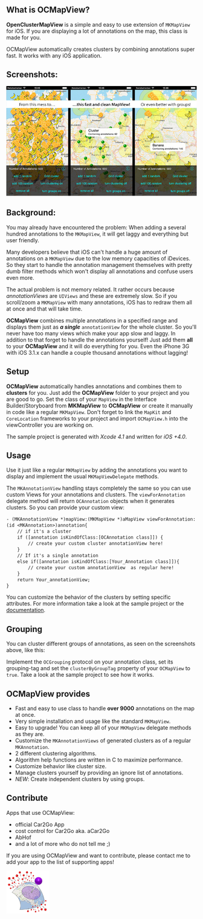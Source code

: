 ## What is OCMapView?
**OpenClusterMapView** is a simple and easy to use extension of `MKMapView` for iOS. If you are displaying a lot of annotations on the map, this class is made for you.

OCMapView automatically creates clusters by combining annotations super fast.
It works with any iOS application.

## Screenshots:
![Screenshots](screenshots.jpg "Screenshots")

## Background:
You may already have encountered the problem: When adding a several hundred annotations to the `MKMapView`, it will get laggy and everything but user friendly.

Many developers believe that iOS can't handle a huge amount of annotations on a `MKMapView` due to the low memory capacities of iDevices. So they start to handle the annotation management themselves with pretty dumb filter methods which won't display all annotations and confuse users even more.  

The actual problem is not memory related. It rather occurs because *annotationViews* are `UIViews` and these are extremely slow. So if you scroll/zoom a `MKMapView` with many annotations, iOS has to redraw them all at once and that will take time.  

**OCMapView** combines multiple annotations in a specified range and displays them just as ***a single*** `annotationView` for the whole cluster. So you'll never have too many views which make your app slow and laggy. In addition to that forget to handle the annotations yourself! Just add them **all** to your **OCMapView** and it will do everything for you.
Even the iPhone 3G with iOS 3.1.x can handle a couple thousand annotations without lagging!

## Setup
**OCMapView** automatically handles annotations and combines them to **clusters** for you. Just add the **OCMapView** folder to your project and you are good to go. Set the class of your `MapView` in the Interface Builder/Storyboard from **MKMapView** to **OCMapView** or create it manually in code like a regular `MKMapView`. Don't forget to link the `MapKit` and `CoreLocation` frameworks to your project and import `OCMapView.h` into the viewController you are working on.  

The sample project is generated with *Xcode 4.1* and written for *iOS +4.0*.

## Usage
Use it just like a regular `MKMapView` by adding the annotations you want to display and implement the usual `MKMapViewDelegate` methods.  

The `MKAnnotationView` handling stays completely the same so you can use custom Views for your annotations and clusters. The `viewForAnnotation` delegate method will return `OCAnnotation` objects when it generates clusters. So you can provide your custom view:  


    - (MKAnnotationView *)mapView:(MKMapView *)aMapView viewForAnnotation:(id <MKAnnotation>)annotation{  
        // if it's a cluster  
        if ([annotation isKindOfClass:[OCAnnotation class]]) {  
            // create your custom cluster annotationView here!  
        }  
        // If it's a single annotation  
        else if([annotation isKindOfClass:[Your_Annotation class]]){  
            // create your custom annotationView  as regular here!  
        }  
        return Your_annotationView;  
    }

You can customize the behavior of the clusters by setting specific attributes. For more information take a look at the sample project or the [documentation](http://www.unet.univie.ac.at/~a0846794/OCMapView/ "OpenClusterMapView Documentation").

## Grouping

You can cluster different groups of annotations, as seen on the screenshots above, like this:

Implement the `OCGrouping` protocol on your annotation class, set its grouping-tag and set the `clusterByGroupTag` property of your `OCMapView` to `true`. Take a look at the sample project to see how it works.

## OCMapView provides
- Fast and easy to use class to handle **over 9000** annotations on the map at once.
- Very simple installation and usage like the standard `MKMapView`.
- Easy to upgrade! You can keep all of your `MKMapView` delegate methods as they are.
- Customize the `MKAnnotationViews` of generated clusters as of a regular `MKAnnotation`.
- 2 different clustering algorithms.
- Algorithm help functions are written in C to maximize performance.
- Customize behavior like cluster size.
- Manage clusters yourself by providing an ignore list of annotations.
- *NEW*: Create independent clusters by using groups.

## Contribute
Apps that use OCMapView:
- official Car2Go App
- cost control for Car2Go aka. aCar2Go
- AbHof
- and a lot of more who do not tell me ;)

If you are using OCMapView and want to contribute, please contact me to add your app to the list of supporting apps!

![OpenClusterMapView Logo](OClusterMapView+Sample/Images/Logo/ocmapview_logo@2x.png "OpenClusterMapView Logo")
